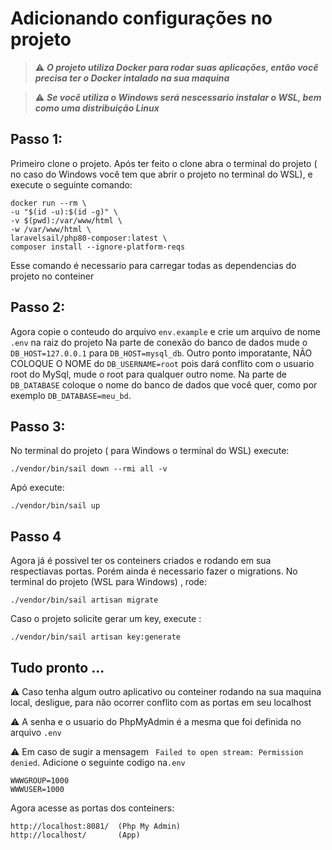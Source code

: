 # Adicionando configurações no projeto
> :warning: ***O projeto utiliza Docker para rodar suas aplicações, então você precisa ter o Docker intalado na sua maquina***

> :warning: ***Se você utiliza o Windows será nescessario instalar o WSL, bem como uma distribuição Linux*** 

## Passo 1:
   Primeiro clone o projeto.
   Após ter feito o clone abra o terminal do projeto ( no caso do Windows você tem que abrir o projeto no terminal do WSL), e execute o seguinte comando:
   
    docker run --rm \
    -u "$(id -u):$(id -g)" \
    -v $(pwd):/var/www/html \
    -w /var/www/html \
    laravelsail/php80-composer:latest \
    composer install --ignore-platform-reqs
    
Esse comando é necessario para carregar todas as dependencias do projeto no conteiner

## Passo 2:
 Agora copie o conteudo do arquivo `env.example` e crie um arquivo de nome `.env` na raiz do projeto
 Na parte de conexão do banco de dados mude o `DB_HOST=127.0.0.1` para `DB_HOST=mysql_db`. Outro ponto imporatante, NÃO COLOQUE O NOME do `DB_USERNAME=root` pois dará conflito com o usuario root do MySql, mude o root para qualquer outro nome. Na parte de `DB_DATABASE` coloque o nome do banco de dados que você quer, como por exemplo `DB_DATABASE=meu_bd`.
 
 ## Passo 3:
 No terminal do projeto ( para Windows o terminal do WSL) execute:
 
    ./vendor/bin/sail down --rmi all -v
    
 Apó execute:
 
    ./vendor/bin/sail up
    
 ## Passo 4
 Agora já é possivel ter os conteiners criados e rodando em sua respectiavas portas. Porém ainda é necessario fazer o migrations.
 No terminal do projeto (WSL para Windows) , rode:
 
    ./vendor/bin/sail artisan migrate
 Caso o projeto solicite gerar um key, execute :
 
    ./vendor/bin/sail artisan key:generate

## Tudo pronto ...
⚠️ Caso tenha algum outro aplicativo ou conteiner rodando na sua maquina local, desligue, para não ocorrer conflito com as portas em seu localhost

⚠️ A senha e o usuario do PhpMyAdmin é a mesma que foi definida no arquivo `.env`

⚠️ Em caso de sugir a mensagem ` Failed to open stream: Permission denied`. Adicione o seguinte codigo na`.env`
    
    WWWGROUP=1000
    WWWUSER=1000

Agora acesse as portas dos conteiners:

    http://localhost:8081/  (Php My Admin)
    http://localhost/       (App)
    
